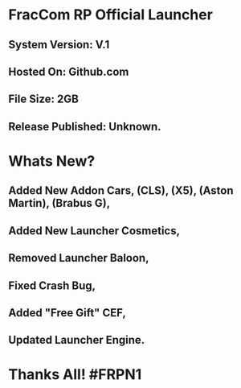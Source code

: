 # FracCom RP Official Launcher
## System Version: V.1
## Hosted On: Github.com
## File Size: 2GB
## Release Published: Unknown.

# Whats New?

## Added New Addon Cars, (CLS), (X5), (Aston Martin), (Brabus G),
## Added New Launcher Cosmetics,
## Removed Launcher Baloon,
## Fixed Crash Bug,
## Added "Free Gift" CEF,
## Updated Launcher Engine.

# Thanks All! #FRPN1
